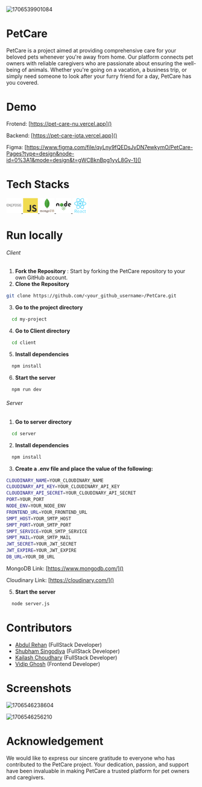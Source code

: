 ![1706539901084](image/README/1706539901084.png)

# PetCare

PetCare is a project aimed at providing comprehensive care for your beloved pets whenever you're away from home. Our platform connects pet owners with reliable caregivers who are passionate about ensuring the well-being of animals. Whether you're going on a vacation, a business trip, or simply need someone to look after your furry friend for a day, PetCare has you covered.

# Demo

Frotend: [https://pet-care-nu.vercel.app]()

Backend: [https://pet-care-iota.vercel.app]()

Figma: [https://www.figma.com/file/qyLny9fQEDsJvDN7ewkymO/PetCare-Pages?type=design&node-id=0%3A1&mode=design&t=gWCBknBpg1yyL8Gy-1]()

# Tech Stacks

<p align="left"> <a href="https://expressjs.com" target="_blank" rel="noreferrer"> <img src="https://raw.githubusercontent.com/devicons/devicon/master/icons/express/express-original-wordmark.svg" alt="express" width="40" height="40"/> </a> <a href="https://developer.mozilla.org/en-US/docs/Web/JavaScript" target="_blank" rel="noreferrer"> <img src="https://raw.githubusercontent.com/devicons/devicon/master/icons/javascript/javascript-original.svg" alt="javascript" width="40" height="40"/> </a> <a href="https://www.mongodb.com/" target="_blank" rel="noreferrer"> <img src="https://raw.githubusercontent.com/devicons/devicon/master/icons/mongodb/mongodb-original-wordmark.svg" alt="mongodb" width="40" height="40"/> </a> <a href="https://nodejs.org" target="_blank" rel="noreferrer"> <img src="https://raw.githubusercontent.com/devicons/devicon/master/icons/nodejs/nodejs-original-wordmark.svg" alt="nodejs" width="40" height="40"/> </a> <a href="https://reactjs.org/" target="_blank" rel="noreferrer"> <img src="https://raw.githubusercontent.com/devicons/devicon/master/icons/react/react-original-wordmark.svg" alt="react" width="40" height="40"/> </a> </p>

# Run locally

###### Client

1. **Fork the Repository** : Start by forking the PetCare repository to your own GitHub account.
2. **Clone the Repository**

```bash
git clone https://github.com/<your_github_username>/PetCare.git
```

3. **Go to the project directory**

```bash
  cd my-project
```

4. **Go to Client directory**

```bash
  cd client
```

5. **Install dependencies**

```bash
  npm install
```

6. **Start the server**

```bash
  npm run dev
```

###### Server

1. **Go to server directory**

```bash
  cd server
```

2. **Install dependencies**

```bash
  npm install
```

3. **Create a .env file and place the value of the following:**

```bash
CLOUDINARY_NAME=YOUR_CLOUDINARY_NAME
CLOUDINARY_API_KEY=YOUR_CLOUDINARY_API_KEY
CLOUDINARY_API_SECRET=YOUR_CLOUDINARY_API_SECRET
PORT=YOUR_PORT
NODE_ENV=YOUR_NODE_ENV
FRONTEND_URL=YOUR_FRONTEND_URL
SMPT_HOST=YOUR_SMTP_HOST
SMPT_PORT=YOUR_SMTP_PORT
SMPT_SERVICE=YOUR_SMTP_SERVICE
SMPT_MAIL=YOUR_SMTP_MAIL
JWT_SECRET=YOUR_JWT_SECRET
JWT_EXPIRE=YOUR_JWT_EXPIRE
DB_URL=YOUR_DB_URL
```

MongoDB Link: [https://www.mongodb.com/]()

Cloudinary Link: [https://cloudinary.com/]()

5. **Start the server**

```bash
  node server.js
```

# Contributors

- [Abdul Rehan](https://github.com/abrehan2) (FullStack Developer)
- [Shubham Singodiya](https://github.com/singodiyashubham87) (FullStack Developer)
- [Kailash Choudhary](https://github.com/kailashchoudhary11) (FullStack Developer)
- [Vidip Ghosh](https://github.com/Vidip-Ghosh) (Frontend Developer)

# Screenshots

![1706546238604](image/README/1706546238604.png)

![1706546256210](image/README/1706546256210.png)

# Acknowledgement

We would like to express our sincere gratitude to everyone who has contributed to the PetCare project. Your dedication, passion, and support have been invaluable in making PetCare a trusted platform for pet owners and caregivers.
